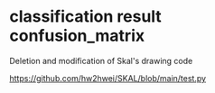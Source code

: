 # classification result confusion_matrix
Deletion and modification of Skal's drawing code

https://github.com/hw2hwei/SKAL/blob/main/test.py
